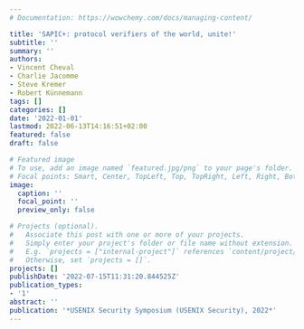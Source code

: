 ```yaml
---
# Documentation: https://wowchemy.com/docs/managing-content/

title: 'SAPIC+: protocol verifiers of the world, unite!'
subtitle: ''
summary: ''
authors:
- Vincent Cheval
- Charlie Jacomme
- Steve Kremer
- Robert Künnemann
tags: []
categories: []
date: '2022-01-01'
lastmod: 2022-06-13T14:16:51+02:00
featured: false
draft: false

# Featured image
# To use, add an image named `featured.jpg/png` to your page's folder.
# Focal points: Smart, Center, TopLeft, Top, TopRight, Left, Right, BottomLeft, Bottom, BottomRight.
image:
  caption: ''
  focal_point: ''
  preview_only: false

# Projects (optional).
#   Associate this post with one or more of your projects.
#   Simply enter your project's folder or file name without extension.
#   E.g. `projects = ["internal-project"]` references `content/project/deep-learning/index.md`.
#   Otherwise, set `projects = []`.
projects: []
publishDate: '2022-07-15T11:31:20.844525Z'
publication_types:
- '1'
abstract: ''
publication: '*USENIX Security Symposium (USENIX Security), 2022*'
---
```

